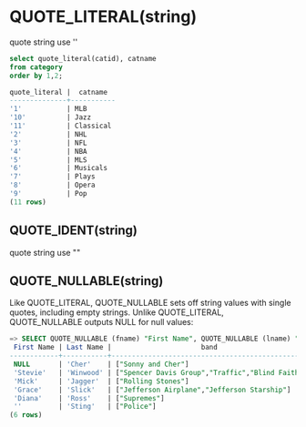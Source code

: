 # QUOTE_LITERAL(string)

quote string use ''

```sql
select quote_literal(catid), catname
from category
order by 1,2;

quote_literal |  catname
--------------+-----------
'1'           | MLB
'10'          | Jazz
'11'          | Classical
'2'           | NHL
'3'           | NFL
'4'           | NBA
'5'           | MLS
'6'           | Musicals
'7'           | Plays
'8'           | Opera
'9'           | Pop
(11 rows)
```

## QUOTE_IDENT(string)

quote string use ""

## QUOTE_NULLABLE(string)

Like QUOTE_LITERAL, QUOTE_NULLABLE sets off string values with single quotes, including empty strings. Unlike QUOTE_LITERAL, QUOTE_NULLABLE outputs NULL for null values:

```sql
=> SELECT QUOTE_NULLABLE (fname) "First Name", QUOTE_NULLABLE (lname) "Last Name", band FROM lead_vocalists ORDER BY fname DESC;
 First Name | Last Name |                      band
------------+-----------+-------------------------------------------------
 NULL       | 'Cher'    | ["Sonny and Cher"]
 'Stevie'   | 'Winwood' | ["Spencer Davis Group","Traffic","Blind Faith"]
 'Mick'     | 'Jagger'  | ["Rolling Stones"]
 'Grace'    | 'Slick'   | ["Jefferson Airplane","Jefferson Starship"]
 'Diana'    | 'Ross'    | ["Supremes"]
 ''         | 'Sting'   | ["Police"]
(6 rows)
```